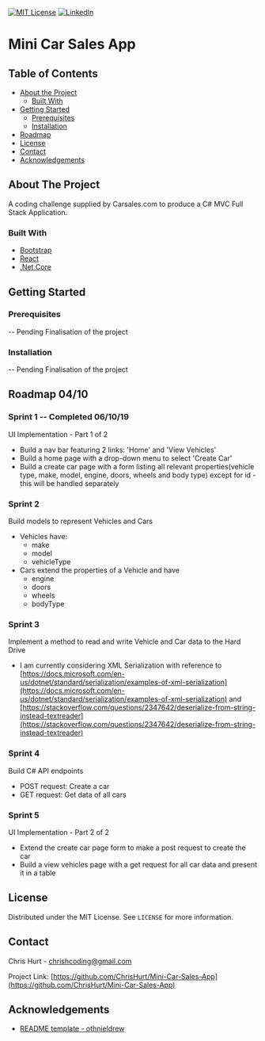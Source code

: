 
[![MIT License][license-shield]][license-url]
[![LinkedIn][linkedin-shield]][linkedin-url]


# Mini Car Sales App

<!-- TABLE OF CONTENTS -->
## Table of Contents

* [About the Project](#about-the-project)
  * [Built With](#built-with)
* [Getting Started](#getting-started)
  * [Prerequisites](#prerequisites)
  * [Installation](#installation) <!-- * [Usage](#usage) -->
* [Roadmap](#roadmap)
* [License](#license)
* [Contact](#contact)
* [Acknowledgements](#acknowledgements)



<!-- ABOUT THE PROJECT -->
## About The Project

A coding challenge supplied by Carsales.com to produce a C# MVC Full Stack Application.

### Built With
* [Bootstrap](https://getbootstrap.com)
* [React](https://reactjs.org/)
* [.Net Core](https://dotnet.microsoft.com/download/dotnet-core/3.0)


<!-- GETTING STARTED -->
## Getting Started

### Prerequisites

-- Pending Finalisation of the project

### Installation

-- Pending Finalisation of the project

<!-- ROADMAP -->
## Roadmap 04/10

### Sprint 1 -- Completed 06/10/19
UI Implementation - Part 1 of 2
- Build a nav bar featuring 2 links: 'Home' and 'View Vehicles'
- Build a home page with a drop-down menu to select 'Create Car'
- Build a create car page with a form listing all relevant properties(vehicle type, make, model, engine, doors, wheels and body type) except for id - this will be handled separately

### Sprint 2
Build models to represent Vehicles and Cars
- Vehicles have:
  - make
  - model
  - vehicleType
- Cars extend the properties of a Vehicle and have
  - engine
  - doors
  - wheels
  - bodyType

### Sprint 3
Implement a method to read and write Vehicle and Car data to the Hard Drive
- I am currently considering XML Serialization with reference to [https://docs.microsoft.com/en-us/dotnet/standard/serialization/examples-of-xml-serialization](https://docs.microsoft.com/en-us/dotnet/standard/serialization/examples-of-xml-serialization) and [https://stackoverflow.com/questions/2347642/deserialize-from-string-instead-textreader](https://stackoverflow.com/questions/2347642/deserialize-from-string-instead-textreader)

### Sprint 4
Build C# API endpoints
- POST request: Create a car
- GET  request: Get data of all cars

### Sprint 5
UI Implementation - Part 2 of 2
- Extend the create car page form to make a post request to create the car
- Build a view vehicles page with a get request for all car data and present it in a table

<!-- LICENSE -->
## License

Distributed under the MIT License. See `LICENSE` for more information.

<!-- CONTACT -->
## Contact

Chris Hurt - chrishcoding@gmail.com

Project Link: [https://github.com/ChrisHurt/Mini-Car-Sales-App](https://github.com/ChrisHurt/Mini-Car-Sales-App)


<!-- ACKNOWLEDGEMENTS -->
## Acknowledgements
* [README template - othnieldrew](https://github.com/othneildrew/Best-README-Template)


[license-shield]: https://img.shields.io/github/license/othneildrew/Best-README-Template.svg?style=flat-square
[license-url]: https://github.com/ChrisHurt/Best-README-Template/blob/master/LICENSE.txt
[linkedin-shield]: https://img.shields.io/badge/-LinkedIn-black.svg?style=flat-square&logo=linkedin&colorB=555
[linkedin-url]: https://linkedin.com/in/christopher-hurt/
<!-- [product-screenshot]: images/screenshot.png -->